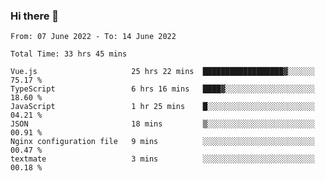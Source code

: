 ### Hi there 👋

<!--
**siaikin/siaikin** is a ✨ _special_ ✨ repository because its `README.md` (this file) appears on your GitHub profile.

Here are some ideas to get you started:

- 🔭 I’m currently working on ...
- 🌱 I’m currently learning ...
- 👯 I’m looking to collaborate on ...
- 🤔 I’m looking for help with ...
- 💬 Ask me about ...
- 📫 How to reach me: ...
- 😄 Pronouns: ...
- ⚡ Fun fact: ...
-->

<!--START_SECTION:waka-->

```text
From: 07 June 2022 - To: 14 June 2022

Total Time: 33 hrs 45 mins

Vue.js                     25 hrs 22 mins  ██████████████████▓░░░░░░   75.17 %
TypeScript                 6 hrs 16 mins   ████▓░░░░░░░░░░░░░░░░░░░░   18.60 %
JavaScript                 1 hr 25 mins    █░░░░░░░░░░░░░░░░░░░░░░░░   04.21 %
JSON                       18 mins         ▒░░░░░░░░░░░░░░░░░░░░░░░░   00.91 %
Nginx configuration file   9 mins          ░░░░░░░░░░░░░░░░░░░░░░░░░   00.47 %
textmate                   3 mins          ░░░░░░░░░░░░░░░░░░░░░░░░░   00.18 %
```

<!--END_SECTION:waka-->
